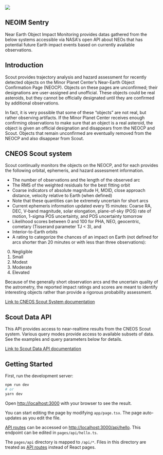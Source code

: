 ![](https://cneos.jpl.nasa.gov/images/cneos_banner.png)

## NEOIM Sentry

Near Earth Object Impact Monitoring provides datas gathered from the below systems accessible via NASA's open API about NEOs that has potential future Earth impact events based on currently available observations.

## Introduction

Scout provides trajectory analysis and hazard assessment for recently detected objects on the Minor Planet Center’s
Near-Earth Object Confirmation Page (NEOCP). Objects on these pages are unconfirmed; their designations are
user-assigned and unofficial. These objects could be real asteroids, but they cannot be officially designated until they
are confirmed by additional observations.

In fact, it is very possible that some of these “objects” are not real, but
rather observing artifacts. If the Minor Planet Center receives enough confirming observations to make sure that an
object is a real asteroid, the object is given an official designation and disappears from the NEOCP and Scout. Objects
that remain unconfirmed are eventually removed from the NEOCP and also disappear from Scout.

## CNEOS Scout system

Scout continually monitors the objects on the NEOCP, and for each provides the following orbital, ephemeris, and hazard
assessment information.

- The number of observations and the length of the observed arc
- The RMS of the weighted residuals for the best fitting orbit
- Coarse indicators of absolute magnitude H, MOID, close approach distance, velocity relative to Earth (when defined)
- Note that these quantities can be extremely uncertain for short arcs
- Current ephemeris information updated every 15 minutes: Coarse RA, DEC, V-band magnitude, solar elongation, plane-of-sky (POS) rate of motion, 1-sigma POS uncertainty, and POS uncertainty tomorrow
- Likelihood scores between 0 and 100 for PHA, NEO, geocentric, cometary (Tisserand parameter TJ < 3), and
- Interior-to-Earth orbits
- A rating to categorize the chances of an impact on Earth (not defined for arcs shorter than 20 minutes or with less than three observations):
0. Negligible
1. Small
2. Modest
3. Moderate
4. Elevated

Because of the generally short observation arcs and the uncertain quality of the astrometry, the reported impact ratings
and scores are meant to identify interesting objects rather than provide a rigorous probability assessment.

[Link to CNEOS Scout System documentation](https://cneos.jpl.nasa.gov/scout/intro.html)

## Scout Data API
This API provides access to near-realtime results from the CNEOS Scout system. Various query modes provide access to available subsets of data. See the examples and query parameters below for details.

[Link to Scout Data API documentation](https://ssd-api.jpl.nasa.gov/doc/scout.html)

## Getting Started

First, run the development server:

```bash
npm run dev
# or
yarn dev
```

Open [http://localhost:3000](http://localhost:3000) with your browser to see the result.

You can start editing the page by modifying `app/page.tsx`. The page auto-updates as you edit the file.

[API routes](https://nextjs.org/docs/api-routes/introduction) can be accessed
on [http://localhost:3000/api/hello](http://localhost:3000/api/hello). This endpoint can be edited
in `pages/api/hello.ts`.

The `pages/api` directory is mapped to `/api/*`. Files in this directory are treated
as [API routes](https://nextjs.org/docs/api-routes/introduction) instead of React pages.
